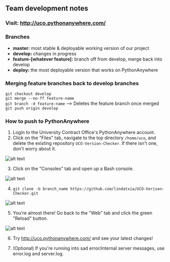 ## Team development notes 

### Visit: http://uco.pythonanywhere.com/

### Branches 
- **master:** most stable & deployable working version of our project
- **develop:** changes in progress
- **feature-[whatever feature]:** branch off from develop, merge back into develop 
- **deploy:** the most deployable version that works on PythonAnywhere

### Merging feature branches back to develop branches
`git checkout develop` <br />
`git merge --no-ff feature-name` <br />
`git branch -d feature-name` --> Deletes the feature branch once merged <br />
`git push origin develop` <br />


### How to push to PythonAnywhere 

1. Login to the University Contract Office's PythonAnywhere account. 
2. Click on the "Files" tab, navigate to the top directory `/home/uco`, and delete the existing repository `UCO-Version-Checker`. If there isn't one, don't worry about it. 

![alt text](doc_images/delete_folder)

3. Click on the "Consoles" tab and open up a Bash console.

![alt text](doc_images/start_bash)

4. `git clone -b branch_name https://github.com/lindatxia/UCO-Verison-Checker.git` 

![alt text](doc_images/bash_console_type)

5. You're almost there! Go back to the "Web" tab and click the green "Reload" button. 

![alt text](doc_images/reload)

6. Try http://uco.pythonanywhere.com/ and see your latest changes! 

7. (Optional) If you're running into sad error/internal server messages, use error.log and server.log. 